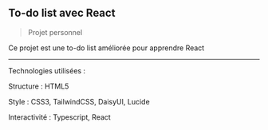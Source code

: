 ## To-do list avec React

> Projet personnel

Ce projet est une to-do list améliorée pour apprendre React

-----

Technologies utilisées : 

Structure : HTML5

Style : CSS3, TailwindCSS, DaisyUI, Lucide

Interactivité : Typescript, React
